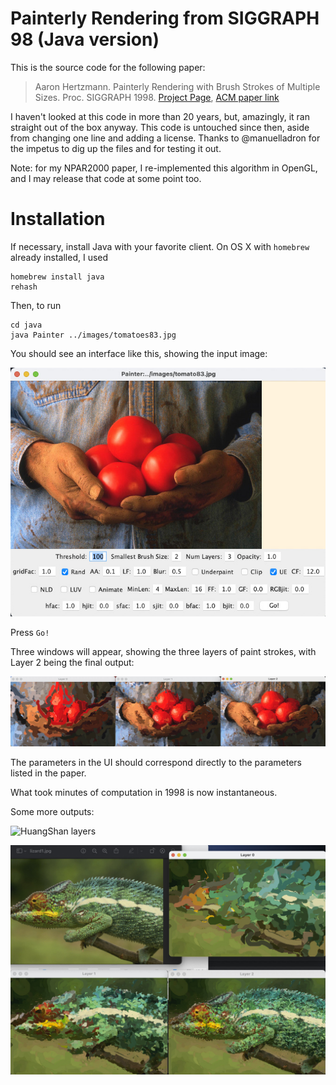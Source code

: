 # Painterly Rendering from SIGGRAPH 98 (Java version)

This is the source code for the following paper:

> Aaron Hertzmann. Painterly Rendering with Brush Strokes of Multiple Sizes. Proc. SIGGRAPH 1998. [Project Page](https://mrl.cs.nyu.edu/publications/painterly98/), [ACM paper link](https://dl.acm.org/doi/10.1145/280814.280951)

I haven't looked at this code in more than 20 years, but, amazingly, it ran straight out of the box anyway.   This code is untouched since then, aside from changing one line and adding a license.  Thanks to @manuelladron for the impetus to dig up the files and for testing it out.

Note: for my NPAR2000 paper, I re-implemented this algorithm in OpenGL, and I may release that code at some point too.


# Installation

If necessary, install Java with your favorite client. On OS X with `homebrew` already installed, I used

```
homebrew install java
rehash
```

Then, to run
```
cd java
java Painter ../images/tomatoes83.jpg
```

You should see an interface like this, showing the input image:

![painter UI](images/ui.jpg)

Press `Go!`

Three windows will appear, showing the three layers of paint strokes, with Layer 2 being the final output:

![painter output](images/tomatolayers.jpg)

The parameters in the UI should correspond directly to the parameters listed in the paper.

What took minutes of computation in 1998 is now instantaneous.

Some more outputs:

![HuangShan layers](images/hslayers.jpg)

![Lizard layers](images/lizardlayers.jpg)
